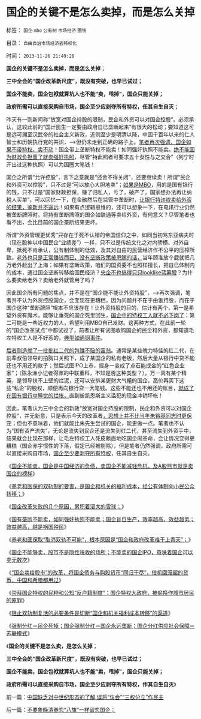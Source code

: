 # 国企的关键不是怎么卖掉，而是怎么关掉

标签： `国企` `mbo` `公有制` `市场经济` `圈钱` 

目录： `自由自治市场经济去特权化`

时间： `2013-11-26 21:49:28`

**国企的关键不是怎么卖掉，而是怎么关掉**；

**三中全会的“国企改革新尺度”，既没有突破，也早已试过；**

**国企不能卖，国企包袱就算坑人也不能“卖，甩掉”，国企只能关掉；**

**政府所需可以直接采购自市场，国企至少应剥夺所有特权，任其自生自灭**；

昨天有一则新闻称“放宽对国企持股的限制，民企和外资可以对国企控股”。必须承认，这较此前的“国计民生一定要由政府自已垄断起来”有很大的松动；要知道这可是远可溯至汉武帝的社会主义新政，近则至少是明清以降，中国千百年以来的仁人智士和历朝执行党的共识，——>但仍未走到正确的路子上。[笔者再次强调，国企如果不带特权，卖不动](../../../2009/8/8/政策是不能卖的，不值钱的国企根本卖不动.md)！国企带上垄断特权不能卖！如同强奸执照不能卖。[绝不能因为财政负担重了就卖强奸执照](../../../2013/11/14/国企不能卖，如强奸执照不能卖，应鼓励国有资产流失.md)，尽管“持此照者可要求五十女性与之交合”（列宁时开出过这种执照）可以为国圈大笔钱！

国企之所谓“允许控股”，言下之意就是“还舍不得关闭”，还要继续卖！所谓“民企和外资可以控股”，只不过是“可以放心大胆地卖”；[如果是MBO](../../../2011/11/6/MBO只对私企有效；国企MBO不是私有化.md)，用的是国有银行的钱，只不过是“国家财政担保，赚了归私人，亏了，破产了，国家想办法再让纳税人买单”。可以回忆一下，在金融然后在监管中垄断时，[让银行特许权卖给外资的结果，鉴新并不遥远](../../../2007/9/2/外资饕餮国有银行改制疯赚10000亿.md)！如果有点逻辑思维的，还可以想象一下，在电讯行业仍然被垄断牌照时，将持有垄断牌照的国企如联通等卖给外资，有何意义？尽管笔者也看不出，会比目前的国企垄断结果更坏。

所谓“外资管理更优秀”只存在于死不认错的帝国信仰之中，如同当初骂东亚病夫时（现在股神以中国民企“业绩差”）一样，只不过是传统文化之对内骄横、对外自卑，抵死不肯承认，公有制体制的低效，及其对自由的民营经济作不公平的压榨所致。[老外也只是正常赚钱而已，没有垄断政策被恩赐的话，](../../../2010/1/27/中国的国企因为产权混乱而不可细分激励.md)当年顾准放个屁就把几万老外赶出了上海；如果有垄断政策，咱们的国资委不也照样擅长，把自已体制内的成本，通过国企垄断转移给国民经济？[央企不也搞得只只looklike蓝筹股](../../../2013/5/8/万恶之源的的国企，并不仅仅包括巨无霸的央企，金融垄断.md)？为什么要卖给老外？卖给老外就管用了吗？

因此国企所有问题的焦点，并不是在“国企能不能让外资持股”，——>再次强调，笔者并不认为外资控股国企，会变现在更糟糕，因为问题并不在于由谁持股，而在于国企这种“垄断牌照”根本不应该存在！让外资持股的目的，估计有两个，第一是希望外资有魔术，能够让垂死的国企死里回生，[国企中的特权工人就不必下岗了](../../../2012/8/31/让民主滚开！特权工人阶级不答应！.md)；第二可能是一些近权力的人，希望利用MBO自已发财。这两种方式，在此前一轮的“国企改革试点”中都试过了，前者让所有试图收购国企的民企和外资，都知道毛左特权工人是不好惹的，[典型如通钢事件](http://darthvad.blog.sohu.com/129394309.html)。

[后者则造就了一批批红二代的包赚不赔的富翁](../../../2008/9/21/三鹿股权提醒中国：国企MBO必须立刻停止!全部作废!.md)。通常是某些魄力特佳的红二代，在前辈叔伯领导的拍胸口关照下，成了某国企的私有老板，然后大量从银行中贷不能还也不用还的款子；然后试图IPO上市，摇身一变成了点石能成金的“红色企业家”；（陈永洲小记者得罪的中联重科，不知是否这种类型？）。万一真有某个精英，是领导扶不上壁的烂泥，还可以安排某更财大气粗的国企，高价再买下这些“私企”的股权，顺便再向银行贷一大笔钱。这些不能还也不用还的账目，[就成了在国有银行中睡觉的烂帐，](../../../2009/8/13/改革关键的战区是银行造小造强承担责任的改革.md)直到被凯恩斯主义滥犯的现金冲销坏帐！

因此，笔者认为三中全会的新政“放宽对国企持股的限制，民企和外资可以对国企控股”，并无新意，只是表示今天的改革者[，思想上并不比当年朱镕基同志时更保守](../../../2013/5/8/过去二十年的国企改革基本上失败的原因.md)；但也不意味着，他们就能比朱先生尝试的国企，能更做一点。笔者也不认为“国有资产流失”，无论是流失到民企还是流失到红二代，甚至流失到外资手中，结果就会比现在那样，让毛左特权工人死皮赖面地吃国企闹革命，会让情况变得更糟糕（国企赤字惯性的下落，假定已经被剔除），但是笔者仍然强调，政府所需可以直接采购自市场，[国企至少要剥夺所有特权](../../../2011/2/11/废除国企专营和垄断权，卖国将没门！.md)，任其自生自灭。

《[国企不能卖，国企是中国经济的负债，卖国企不能减轻危机，及A股熊市就是卖国企的榜样](../../../2013/10/14/中美债务危机对比，卖国企不能减轻财政危机，A股的榜样.md)》

《[养老和医保的双轨制的要害，是国企和机关的福利成本，经公有体制向小民公众转移；](../../../2013/11/6/养老和医保双轨制的剖析：反不掉，也不必反；.md)》

《[国企改革失败的几个原因，累积着滚大的雪球；](../../../2013/11/12/国企改革失败的几个原因，累积着滚大的雪球.md)》

《[国有垄断不能卖，如同强奸执照不能卖；国企盲目生产，效率越高，效益越低；效益越高，越是祸国殃民](../../../2013/11/14/国企不能卖，如强奸执照不能卖，应鼓励国有资产流失.md)》

《[养老和医保取“取消双轨不可能”，根本原因是“国企和政府改革难于上青天”；](../../../2013/11/14/改革十年多来寸步难行，因为民粹公知们贼喊捉贼.md)》

《[国企不能够卖，股市不是隐性税收的场所；不能卖的国企IPO，意味着国企可以卖无数次](../../../2013/11/16/国企不能够卖，国企却无数次IPO，股市成了国企隐性税收工具.md)》

《[“国企卖给股市”的改革，将国企债务与购股货币“同归于尽”，借机回笼超的货币，中国和希腊都用过](../../../2013/11/17/权权社会“解决流动性过剩”在历史上的三种方法.md)》

《[崇拜国企特权的民粹和公知“反户籍制度”；国企特权大政府，被偷换作城市居民的原罪](../../../2013/11/17/社会主义制度中的特权最大化定律,茅于轼悖误和WBagehot现象.md)》

《[阻止双轨制复活的必要条件是切断“国企和机关福利成本转移”的渠道](../../../2013/11/20/三中全会“日本模式”的改革意向,双轨制之“永远不死”的充要条件.md)》

《[强制分红＝民企死掉；国企强制分红＝国企永远垄断；国企分红供应社会保障＝苏联模式](../../../2013/11/20/强制分红＝民企死掉；国企强制分红＝永远垄断；及苏联模式.md)》

《**国企的关键不是怎么卖，是怎么关掉**；

**三中全会的“国企改革新尺度”，既没有突破，也早已试过；**

**国企不能卖，国企包袱就算坑人也不能“卖，甩掉”，国企只能关掉；**

**政府所需可以直接采购自市场，国企至少应剥夺所有特权，作其自生自灭**》



前一篇：[中国缺乏对中世纪形态的了解,误将“议会”“三权分立”作民主](../../../2013/11/26/中国缺乏对中世纪形态的了解,误将“议会”“三权分立”作民主.md)

后一篇：[不要象晚清眷恋“八旗”一样留恋国企；](../../../2013/11/26/不要象晚清眷恋“八旗”一样留恋国企；.md)